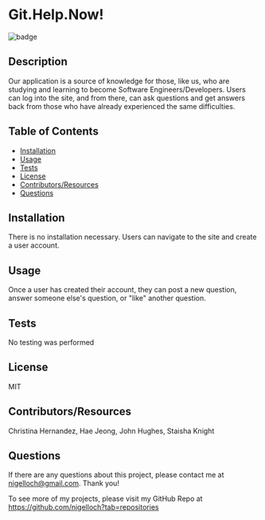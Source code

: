 #  Git.Help.Now!

![badge](https://img.shields.io/badge/License-MIT-brightgreen)

##  Description

Our application is a source of knowledge for those, like us, who are studying and learning to become Software Engineers/Developers. Users can log into the site, and from there, can ask questions and get answers back from those who have already experienced the same difficulties.

##  Table of Contents
* [Installation](#installation)
* [Usage](#usage)
* [Tests](#tests)
* [License](#license)
* [Contributors/Resources](#contributors)
* [Questions](#questions)

##  Installation

There is no installation necessary. Users can navigate to the site and create a user account.

##  Usage

Once a user has created their account, they can post a new question, answer someone else's question, or "like" another question.

##  Tests

No testing was performed

##  License

MIT

##  Contributors/Resources

Christina Hernandez, Hae Jeong, John Hughes, Staisha Knight

##  Questions

If there are any questions about this project, please contact me at <nigelloch@gmail.com>. Thank you!

To see more of my projects, please visit my GitHub Repo at <https://github.com/nigelloch?tab=repositories>

  